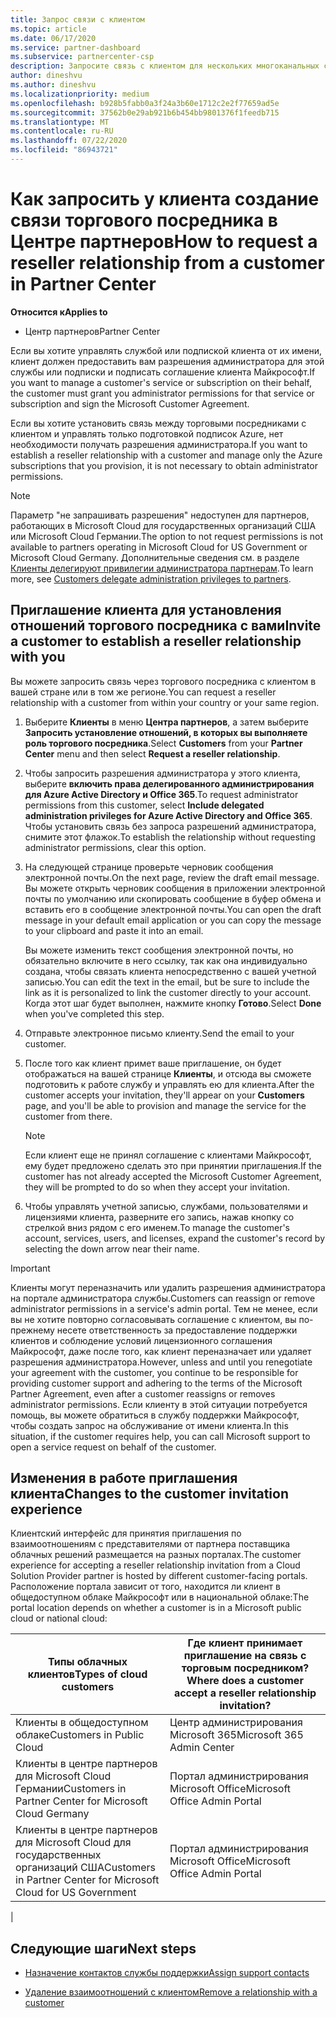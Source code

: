 ```yaml
---
title: Запрос связи с клиентом
ms.topic: article
ms.date: 06/17/2020
ms.service: partner-dashboard
ms.subservice: partnercenter-csp
description: Запросите связь с клиентом для нескольких многоканальных сценариев, а также если необходимо восстановить права делегированного администратора для клиента.
author: dineshvu
ms.author: dineshvu
ms.localizationpriority: medium
ms.openlocfilehash: b928b5fabb0a3f24a3b60e1712c2e2f77659ad5e
ms.sourcegitcommit: 37562b0e29ab921b6b454bb9801376f1feedb715
ms.translationtype: MT
ms.contentlocale: ru-RU
ms.lasthandoff: 07/22/2020
ms.locfileid: "86943721"
---
```

# <a name="how-to-request-a-reseller-relationship-from-a-customer-in-partner-center"></a><span data-ttu-id="064e4-103">Как запросить у клиента создание связи торгового посредника в Центре партнеров</span><span class="sxs-lookup"><span data-stu-id="064e4-103">How to request a reseller relationship from a customer in Partner Center</span></span>

<span data-ttu-id="064e4-104">**Относится к**</span><span class="sxs-lookup"><span data-stu-id="064e4-104">**Applies to**</span></span>

- <span data-ttu-id="064e4-105">Центр партнеров</span><span class="sxs-lookup"><span data-stu-id="064e4-105">Partner Center</span></span>

<span data-ttu-id="064e4-106">Если вы хотите управлять службой или подпиской клиента от их имени, клиент должен предоставить вам разрешения администратора для этой службы или подписки и подписать соглашение клиента Майкрософт.</span><span class="sxs-lookup"><span data-stu-id="064e4-106">If you want to manage a customer's service or subscription on their behalf, the customer must grant you administrator permissions for that service or subscription and sign the Microsoft Customer Agreement.</span></span>

<span data-ttu-id="064e4-107">Если вы хотите установить связь между торговыми посредниками с клиентом и управлять только подготовкой подписок Azure, нет необходимости получать разрешения администратора.</span><span class="sxs-lookup"><span data-stu-id="064e4-107">If you want to establish a reseller relationship with a customer and manage only the Azure subscriptions that you provision, it is not necessary to obtain administrator permissions.</span></span>

>[!NOTE] 
><span data-ttu-id="064e4-108">Параметр "не запрашивать разрешения" недоступен для партнеров, работающих в Microsoft Cloud для государственных организаций США или Microsoft Cloud Германии.</span><span class="sxs-lookup"><span data-stu-id="064e4-108">The option to not request permissions is not available to partners operating in Microsoft Cloud for US Government or Microsoft Cloud Germany.</span></span> <span data-ttu-id="064e4-109">Дополнительные сведения см. в разделе [Клиенты делегируют привилегии администратора партнерам](customers-revoke-admin-privileges.md).</span><span class="sxs-lookup"><span data-stu-id="064e4-109">To learn more, see [Customers delegate administration privileges to partners](customers-revoke-admin-privileges.md).</span></span>

## <a name="invite-a-customer-to-establish-a-reseller-relationship-with-you"></a><span data-ttu-id="064e4-110">Приглашение клиента для установления отношений торгового посредника с вами</span><span class="sxs-lookup"><span data-stu-id="064e4-110">Invite a customer to establish a reseller relationship with you</span></span>

<span data-ttu-id="064e4-111">Вы можете запросить связь через торгового посредника с клиентом в вашей стране или в том же регионе.</span><span class="sxs-lookup"><span data-stu-id="064e4-111">You can request a reseller relationship with a customer from within your country or your same region.</span></span>

1. <span data-ttu-id="064e4-112">Выберите **Клиенты** в меню **Центра партнеров**, а затем выберите **Запросить установление отношений, в которых вы выполняете роль торгового посредника**.</span><span class="sxs-lookup"><span data-stu-id="064e4-112">Select **Customers** from your **Partner Center** menu and then select **Request a reseller relationship**.</span></span>

2. <span data-ttu-id="064e4-113">Чтобы запросить разрешения администратора у этого клиента, выберите **включить права делегированного администрирования для Azure Active Directory и Office 365**.</span><span class="sxs-lookup"><span data-stu-id="064e4-113">To request administrator permissions from this customer, select **Include delegated administration privileges for Azure Active Directory and Office 365**.</span></span> <span data-ttu-id="064e4-114">Чтобы установить связь без запроса разрешений администратора, снимите этот флажок.</span><span class="sxs-lookup"><span data-stu-id="064e4-114">To establish the relationship without requesting administrator permissions, clear this option.</span></span>

3. <span data-ttu-id="064e4-115">На следующей странице проверьте черновик сообщения электронной почты.</span><span class="sxs-lookup"><span data-stu-id="064e4-115">On the next page, review the draft email message.</span></span> <span data-ttu-id="064e4-116">Вы можете открыть черновик сообщения в приложении электронной почты по умолчанию или скопировать сообщение в буфер обмена и вставить его в сообщение электронной почты.</span><span class="sxs-lookup"><span data-stu-id="064e4-116">You can open the draft message in your default email application or you can copy the message to your clipboard and paste it into an email.</span></span>

   <span data-ttu-id="064e4-117">Вы можете изменить текст сообщения электронной почты, но обязательно включите в него ссылку, так как она индивидуально создана, чтобы связать клиента непосредственно с вашей учетной записью.</span><span class="sxs-lookup"><span data-stu-id="064e4-117">You can edit the text in the email, but be sure to include the link as it is personalized to link the customer directly to your account.</span></span> <span data-ttu-id="064e4-118">Когда этот шаг будет выполнен, нажмите кнопку **Готово**.</span><span class="sxs-lookup"><span data-stu-id="064e4-118">Select **Done** when you've completed this step.</span></span>

4. <span data-ttu-id="064e4-119">Отправьте электронное письмо клиенту.</span><span class="sxs-lookup"><span data-stu-id="064e4-119">Send the email to your customer.</span></span>

5. <span data-ttu-id="064e4-120">После того как клиент примет ваше приглашение, он будет отображаться на вашей странице **Клиенты**, и отсюда вы сможете подготовить к работе службу и управлять ею для клиента.</span><span class="sxs-lookup"><span data-stu-id="064e4-120">After the customer accepts your invitation, they'll appear on your **Customers** page, and you'll be able to provision and manage the service for the customer from there.</span></span>

   > [!NOTE]
   > <span data-ttu-id="064e4-121">Если клиент еще не принял соглашение с клиентами Майкрософт, ему будет предложено сделать это при принятии приглашения.</span><span class="sxs-lookup"><span data-stu-id="064e4-121">If the customer has not already accepted the Microsoft Customer Agreement, they will be prompted to do so when they accept your invitation.</span></span> 

6. <span data-ttu-id="064e4-122">Чтобы управлять учетной записью, службами, пользователями и лицензиями клиента, разверните его запись, нажав кнопку со стрелкой вниз рядом с его именем.</span><span class="sxs-lookup"><span data-stu-id="064e4-122">To manage the customer's account, services, users, and licenses, expand the customer's record by selecting the down arrow near their name.</span></span>

> [!IMPORTANT]  
> <span data-ttu-id="064e4-123">Клиенты могут переназначить или удалить разрешения администратора на портале администратора службы.</span><span class="sxs-lookup"><span data-stu-id="064e4-123">Customers can reassign or remove administrator permissions in a service's admin portal.</span></span> <span data-ttu-id="064e4-124">Тем не менее, если вы не хотите повторно согласовывать соглашение с клиентом, вы по-прежнему несете ответственность за предоставление поддержки клиентов и соблюдение условий лицензионного соглашения Майкрософт, даже после того, как клиент переназначает или удаляет разрешения администратора.</span><span class="sxs-lookup"><span data-stu-id="064e4-124">However, unless and until you renegotiate your agreement with the customer, you continue to be responsible for providing customer support and adhering to the terms of the Microsoft Partner Agreement, even after a customer reassigns or removes administrator permissions.</span></span> <span data-ttu-id="064e4-125">Если клиенту в этой ситуации потребуется помощь, вы можете обратиться в службу поддержки Майкрософт, чтобы создать запрос на обслуживание от имени клиента.</span><span class="sxs-lookup"><span data-stu-id="064e4-125">In this situation, if the customer requires help, you can call Microsoft support to open a service request on behalf of the customer.</span></span>

## <a name="changes-to-the-customer-invitation-experience"></a><span data-ttu-id="064e4-126">Изменения в работе приглашения клиента</span><span class="sxs-lookup"><span data-stu-id="064e4-126">Changes to the customer invitation experience</span></span>

<span data-ttu-id="064e4-127">Клиентский интерфейс для принятия приглашения по взаимоотношениям с представителями от партнера поставщика облачных решений размещается на разных порталах.</span><span class="sxs-lookup"><span data-stu-id="064e4-127">The customer experience for accepting a reseller relationship invitation from a Cloud Solution Provider partner is hosted by different customer-facing portals.</span></span> <span data-ttu-id="064e4-128">Расположение портала зависит от того, находится ли клиент в общедоступном облаке Майкрософт или в национальной облаке:</span><span class="sxs-lookup"><span data-stu-id="064e4-128">The portal location depends on whether a customer is in a Microsoft public cloud or national cloud:</span></span>

|<span data-ttu-id="064e4-129">Типы облачных клиентов</span><span class="sxs-lookup"><span data-stu-id="064e4-129">Types of cloud customers</span></span>  | <span data-ttu-id="064e4-130">Где клиент принимает приглашение на связь с торговым посредником?</span><span class="sxs-lookup"><span data-stu-id="064e4-130">Where does a customer accept a reseller relationship invitation?</span></span> |
|---------|---------
| <span data-ttu-id="064e4-131">Клиенты в общедоступном облаке</span><span class="sxs-lookup"><span data-stu-id="064e4-131">Customers in Public Cloud</span></span> | <span data-ttu-id="064e4-132">Центр администрирования Microsoft 365</span><span class="sxs-lookup"><span data-stu-id="064e4-132">Microsoft 365 Admin Center</span></span> |
| <span data-ttu-id="064e4-133">Клиенты в центре партнеров для Microsoft Cloud Германии</span><span class="sxs-lookup"><span data-stu-id="064e4-133">Customers in Partner Center for Microsoft Cloud Germany</span></span> | <span data-ttu-id="064e4-134">Портал администрирования Microsoft Office</span><span class="sxs-lookup"><span data-stu-id="064e4-134">Microsoft Office Admin Portal</span></span> |
| <span data-ttu-id="064e4-135">Клиенты в центре партнеров для Microsoft Cloud для государственных организаций США</span><span class="sxs-lookup"><span data-stu-id="064e4-135">Customers in Partner Center for Microsoft Cloud for US Government</span></span> | <span data-ttu-id="064e4-136">Портал администрирования Microsoft Office</span><span class="sxs-lookup"><span data-stu-id="064e4-136">Microsoft Office Admin Portal</span></span> |
|

## <a name="next-steps"></a><span data-ttu-id="064e4-137">Следующие шаги</span><span class="sxs-lookup"><span data-stu-id="064e4-137">Next steps</span></span>

- [<span data-ttu-id="064e4-138">Назначение контактов службы поддержки</span><span class="sxs-lookup"><span data-stu-id="064e4-138">Assign support contacts</span></span>](assign-support-contacts.md)

- [<span data-ttu-id="064e4-139">Удаление взаимоотношений с клиентом</span><span class="sxs-lookup"><span data-stu-id="064e4-139">Remove a relationship with a customer</span></span>](remove-a-relationship.md)

